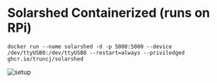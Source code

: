 # Solarshed Containerized (runs on RPi)

`docker run --name solarshed -d -p 5000:5000 --device /dev/ttyUSB0:/dev/ttyUSB0 --restart=always --priviledged ghcr.io/truncj/solarshed`


![setup](./images/solar.jpg)